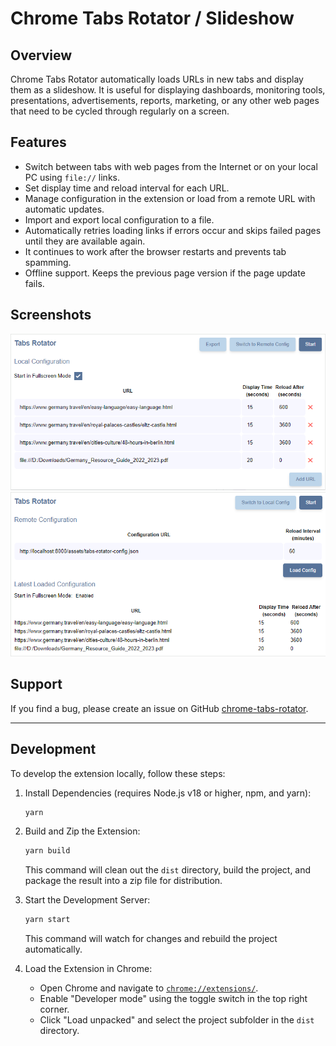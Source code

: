 # Chrome Tabs Rotator / Slideshow

## Overview

Chrome Tabs Rotator automatically loads URLs in new tabs and display them as a slideshow. It is useful for displaying dashboards, monitoring tools, presentations, advertisements, reports, marketing, or any other web pages that need to be cycled through regularly on a screen.

## Features

- Switch between tabs with web pages from the Internet or on your local PC using `file://` links.
- Set display time and reload interval for each URL.
- Manage configuration in the extension or load from a remote URL with automatic updates.
- Import and export local configuration to a file.
- Automatically retries loading links if errors occur and skips failed pages until they are available again.
- It continues to work after the browser restarts and prevents tab spamming.
- Offline support. Keeps the previous page version if the page update fails.

## Screenshots

![Local Configuration](screenshots/local_configuration.png)
![Remote Configuration](screenshots/remote_configuration.png)

## Support

If you find a bug, please create an issue on GitHub [chrome-tabs-rotator](https://github.com/skarpovru/chrome-tabs-rotator).

---

## Development

To develop the extension locally, follow these steps:

1. Install Dependencies (requires Node.js v18 or higher, npm, and yarn):

   ```sh
   yarn
   ```

2. Build and Zip the Extension:

   ```sh
   yarn build
   ```

   This command will clean out the `dist` directory, build the project, and package the result into a zip file for distribution.

3. Start the Development Server:

   ```sh
   yarn start
   ```

   This command will watch for changes and rebuild the project automatically.

4. Load the Extension in Chrome:

   - Open Chrome and navigate to [`chrome://extensions/`](chrome://extensions/).
   - Enable "Developer mode" using the toggle switch in the top right corner.
   - Click "Load unpacked" and select the project subfolder in the `dist` directory.
